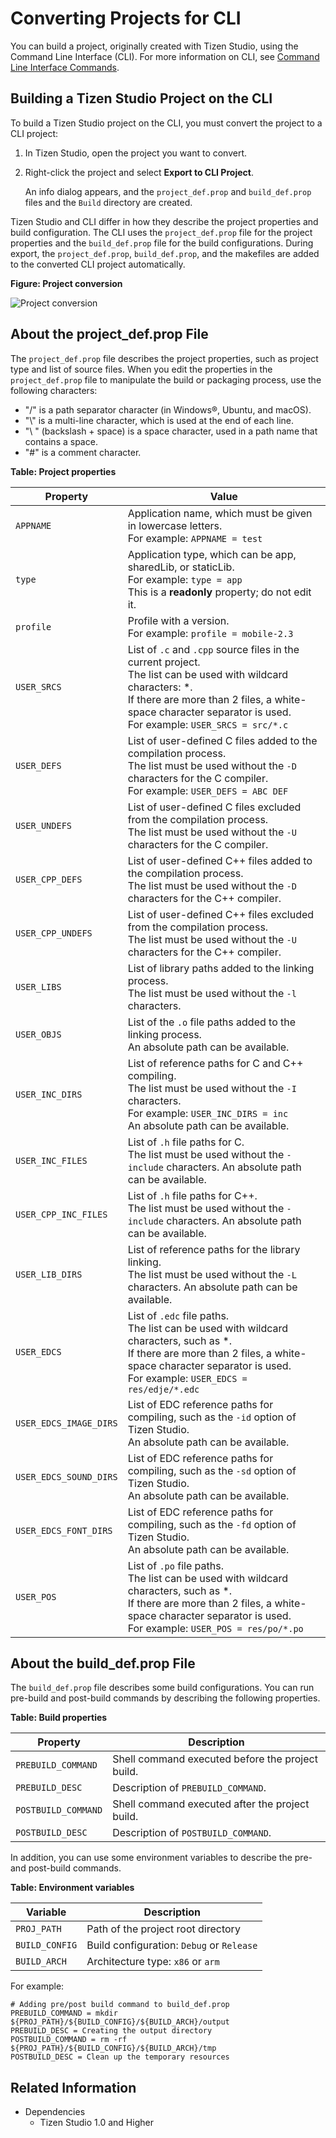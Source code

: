 # Converting Projects for CLI

You can build a project, originally created with Tizen Studio, using the Command Line Interface (CLI). For more information on CLI, see [Command Line Interface Commands](../common-tools/command-line-interface.md).

## Building a Tizen Studio Project on the CLI

To build a Tizen Studio project on the CLI, you must convert the project to a CLI project:

1. In Tizen Studio, open the project you want to convert.

2. Right-click the project and select **Export to CLI Project**.

   An info dialog appears, and the `project_def.prop` and `build_def.prop` files and the `Build` directory are created.

Tizen Studio and CLI differ in how they describe the project properties and build configuration. The CLI uses the `project_def.prop` file for the project properties and the `build_def.prop` file for the build configurations. During export, the `project_def.prop`, `build_def.prop`, and the makefiles are added to the converted CLI project automatically.

**Figure: Project conversion**

![Project conversion](./media/project_conversion_export_to_CLI.png)

## About the project_def.prop File

The `project_def.prop` file describes the project properties, such as project type and list of source files. When you edit the properties in the `project_def.prop` file to manipulate the build or packaging process, use the following characters:

- "/" is a path separator character (in Windows&reg;, Ubuntu, and macOS).
- "\\" is a multi-line character, which is used at the end of each line.
- "\\ " (backslash + space) is a space character, used in a path name that contains a space.
- "#" is a comment character.

**Table: Project properties**

| Property               | Value                                    |
|----------------------|----------------------------------------|
| `APPNAME`              | Application name, which must be given in lowercase letters.</br>For example: `APPNAME = test` |
| `type`                 | Application type, which can be app, sharedLib, or staticLib.</br>For example: `type = app`</br>This is a **readonly** property; do not edit it. |
| `profile`              | Profile with a version.</br>For example: `profile = mobile-2.3` |
| `USER_SRCS`            | List of `.c` and `.cpp` source files in the current project.</br>The list can be used with wildcard characters: *.</br>If there are more than 2 files, a white-space character separator is used.</br>For example: `USER_SRCS = src/*.c` |
| `USER_DEFS`            | List of user-defined C files added to the compilation process.</br>The list must be used without the `-D` characters for the C compiler.</br>For example: `USER_DEFS = ABC DEF` |
| `USER_UNDEFS`          | List of user-defined C files excluded from the compilation process.</br>The list must be used without the `-U` characters for the C compiler. |
| `USER_CPP_DEFS`        | List of user-defined C++ files added to the compilation process.</br>The list must be used without the `-D` characters for the C++ compiler. |
| `USER_CPP_UNDEFS`      | List of user-defined C++ files excluded from the compilation process.</br>The list must be used without the `-U` characters for the C++ compiler. |
| `USER_LIBS`            | List of library paths added to the linking process.</br>The list must be used without the `-l` characters. |
| `USER_OBJS`            | List of the `.o` file paths added to the linking process.</br>An absolute path can be available. |
| `USER_INC_DIRS`        | List of reference paths for C and C++ compiling.</br>The list must be used without the `-I` characters.</br>For example: `USER_INC_DIRS = inc`</br>An absolute path can be available. |
| `USER_INC_FILES`       | List of `.h` file paths for C.</br>The list must be used without the `-include` characters. An absolute path can be available. |
| `USER_CPP_INC_FILES`   | List of `.h` file paths for C++.</br>The list must be used without the `-include` characters. An absolute path can be available. |
| `USER_LIB_DIRS`        | List of reference paths for the library linking.</br>The list must be used without the `-L` characters. An absolute path can be available. |
| `USER_EDCS`            | List of `.edc` file paths.</br>The list can be used with wildcard characters, such as *.</br>If there are more than 2 files, a white-space character separator is used.</br>For example: `USER_EDCS = res/edje/*.edc` |
| `USER_EDCS_IMAGE_DIRS` | List of EDC reference paths for compiling, such as the `-id` option of Tizen Studio. </br>An absolute path can be available. |
| `USER_EDCS_SOUND_DIRS` | List of EDC reference paths for compiling, such as the `-sd` option of Tizen Studio. </br>An absolute path can be available. |
| `USER_EDCS_FONT_DIRS`  | List of EDC reference paths for compiling, such as the `-fd` option of Tizen Studio. </br>An absolute path can be available. |
| `USER_POS`             | List of `.po` file paths.</br>The list can be used with wildcard characters, such as *.</br>If there are more than 2 files, a white-space character separator is used.</br>For example: `USER_POS = res/po/*.po` |

## About the build_def.prop File

The `build_def.prop` file describes some build configurations. You can run pre-build and post-build commands by describing the following properties.

**Table: Build properties**

| Property            | Description                              |
|-------------------|----------------------------------------|
| `PREBUILD_COMMAND`  | Shell command executed before the project build. |
| `PREBUILD_DESC`     | Description of `PREBUILD_COMMAND`.       |
| `POSTBUILD_COMMAND` | Shell command executed after the project build. |
| `POSTBUILD_DESC`    | Description of `POSTBUILD_COMMAND`.      |

In addition, you can use some environment variables to describe the pre- and post-build commands.

**Table: Environment variables**

| Variable       | Description                              |
|--------------|----------------------------------------|
| `PROJ_PATH`    | Path of the project root directory       |
| `BUILD_CONFIG` | Build configuration: `Debug` or `Release` |
| `BUILD_ARCH`   | Architecture type: `x86` or `arm`        |

For example:

```
# Adding pre/post build command to build_def.prop
PREBUILD_COMMAND = mkdir ${PROJ_PATH}/${BUILD_CONFIG}/${BUILD_ARCH}/output
PREBUILD_DESC = Creating the output directory
POSTBUILD_COMMAND = rm -rf ${PROJ_PATH}/${BUILD_CONFIG}/${BUILD_ARCH}/tmp
POSTBUILD_DESC = Clean up the temporary resources
```

## Related Information
* Dependencies
  - Tizen Studio 1.0 and Higher

